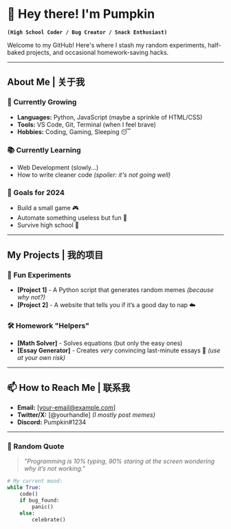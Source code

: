 # 🎃 Hey there! I'm Pumpkin 

**`(High School Coder / Bug Creator / Snack Enthusiast)`**  

Welcome to my GitHub! Here's where I stash my random experiments, half-baked projects, and occasional homework-saving hacks.  

---

## **About Me | 关于我**  

### **🌱 Currently Growing**  
- **Languages:** Python, JavaScript (maybe a sprinkle of HTML/CSS)  
- **Tools:** VS Code, Git, Terminal (when I feel brave)  
- **Hobbies:** Coding, Gaming, Sleeping 😴  

### **📚 Currently Learning**  
- Web Development (slowly...)  
- How to write cleaner code *(spoiler: it's not going well)*  

### **🎯 Goals for 2024**  
- Build a small game 🎮  
- Automate something useless but fun 🤖  
- Survive high school 🏫  

---

## **My Projects | 我的项目**  

### **🎨 Fun Experiments**  
- **[Project 1]** - A Python script that generates random memes *(because why not?)*  
- **[Project 2]** - A website that tells you if it’s a good day to nap ☁️  

### **🛠️ Homework "Helpers"**  
- **[Math Solver]** - Solves equations (but only the easy ones)  
- **[Essay Generator]** - Creates *very* convincing last-minute essays 📝 *(use at your own risk)*  

---

## **📫 How to Reach Me | 联系我**  
- **Email:** [your-email@example.com]  
- **Twitter/X:** [@yourhandle] *(I mostly post memes)*  
- **Discord:** Pumpkin#1234  

---

### **💬 Random Quote**  
> *"Programming is 10% typing, 90% staring at the screen wondering why it’s not working."*  

```python
# My current mood:
while True:
    code()
    if bug_found:
        panic()
    else:
        celebrate()